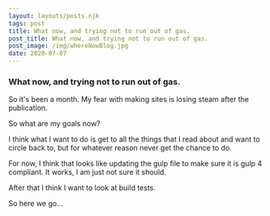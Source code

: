 ```yaml
---
layout: layouts/posts.njk
tags: post
title: What now, and trying not to run out of gas.
post_title: What now, and trying not to run out of gas.
post_image: /img/whereNowBlog.jpg
date: 2020-07-07
---
```


### What now, and trying not to run out of gas.

So it's been a month. My fear with making sites is losing steam after the publication.

So what are my goals now?

I think what I want to do is get to all the things that I read about and want to circle back to, but for whatever reason never get the chance to do.

For now, I think that looks like updating the gulp file to make sure it is gulp 4 compliant. It works, I am just not sure it should.

After that I think I want to look at build tests.

So here we go...
